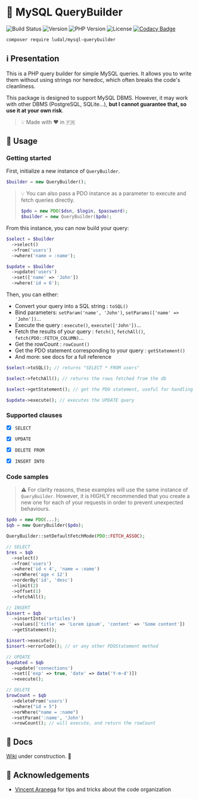 # 🔧 MySQL QueryBuilder

![Build Status](https://travis-ci.org/iamludal/PHP-QueryBuilder.svg?branch=master)
![Version](https://img.shields.io/github/v/tag/iamludal/PHP-QueryBuilder?label=version)
![PHP Version](https://img.shields.io/packagist/php-v/ludal/mysql-querybuilder?color=blueviolet)
![License](https://img.shields.io/packagist/l/ludal/mysql-querybuilder?color=orange)
[![Codacy Badge](https://app.codacy.com/project/badge/Grade/8ab804e60c38445a8e184c264c06cd45)](https://www.codacy.com/manual/iamludal/PHP-QueryBuilder?utm_source=github.com&amp;utm_medium=referral&amp;utm_content=iamludal/PHP-QueryBuilder&amp;utm_campaign=Badge_Grade)

```
composer require ludal/mysql-querybuilder
```

## ℹ️ Presentation

This is a PHP query builder for simple MySQL queries. It allows you to write
them without using strings nor heredoc, which often breaks the code's
cleanliness.

This package is designed to support MySQL DBMS. However, it may work with other
DBMS (PostgreSQL, SQLite...), **but I cannot guarantee that, so use it at your
own risk**.

> 💡 Made with ❤️ in 🇫🇷


## 📘 Usage

### Getting started

First, initialize a new instance of `QueryBuilder`.

```php
$builder = new QueryBuilder();
```

> 💡 You can also pass a PDO instance as a parameter to execute and fetch
> queries directly.
> ```php
> $pdo = new PDO($dsn, $login, $password);
> $builder = new QueryBuilder($pdo);
> ```

From this instance, you can now build your query:

```php
$select = $builder
  ->select()
  ->from('users')
  ->where('name = :name');

$update = $builder
  ->update('users')
  ->set(['name' => 'John'])
  ->where('id = 6');
```

Then, you can either:
- Convert your query into a SQL string : `toSQL()`
- Bind parameters: `setParam('name', 'John')`, `setParams(['name' => 'John'])`...
- Execute the query : `execute()`, `execute(['John'])`...
- Fetch the results of your query : `fetch()`, `fetchAll()`, `fetch(PDO::FETCH_COLUMN)`...
- Get the rowCount : `rowCount()`
- Get the PDO statement corresponding to your query : `getStatement()`
- And more: see docs for a full reference

```php
$select->toSQL(); // returns "SELECT * FROM users"

$select->fetchAll(); // returns the rows fetched from the db

$select->getStatement(); // get the PDO statement, useful for handling errors

$update->execute(); // executes the UPDATE query
```


### Supported clauses

- [x] `SELECT`
- [x] `UPDATE`
- [x] `DELETE FROM`
- [x] `INSERT INTO`


### Code samples

> ⚠️ For clarity reasons, these examples will use the same instance of
> `QueryBuilder`. However, it is HIGHLY recommended that you create a new
> one for each of your requests in order to prevent unexpected behaviours.

```php
$pdo = new PDO(...);
$qb = new QueryBuilder($pdo);

QueryBuilder::setDefaultFetchMode(PDO::FETCH_ASSOC);

// SELECT
$res = $qb
  ->select()
  ->from('users')
  ->where('id < 4', 'name = :name')
  ->orWhere('age < 12')
  ->orderBy('id', 'desc')
  ->limit(2)
  ->offset(1)
  ->fetchAll();

// INSERT
$insert = $qb
  ->insertInto('articles')
  ->values(['title' => 'Lorem ipsum', 'content' => 'Some content'])
  ->getStatement(); 

$insert->execute();
$insert->errorCode(); // or any other PDOStatement method

// UPDATE
$updated = $qb
  ->update('connections')
  ->set(['exp' => true, 'date' => date('Y-m-d')])
  ->execute();

// DELETE
$rowCount = $qb
  ->deleteFrom('users')
  ->where("id = 5")
  ->orWhere("name = :name")
  ->setParam(':name', 'John')
  ->rowCount(); // will execute, and return the rowCount
```


## 📖 Docs

[Wiki](https://github.com/iamludal/PHP-QueryBuilder/wiki) under construction. 🚧


## 🙏 Acknowledgements

- [Vincent Aranega](https://github.com/aranega) for tips and tricks about the
code organization
